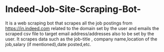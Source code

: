 # Indeed-Job-Site-Scraping-Bot-
It is a web scraping bot that scrapes all the job postings from https://in.indeed.com related to the domain set by the user and emails the scraped csv file to target email address/addresses also to be set by the user.
It scrapes data such as the job-title , company name,location of the job,salary (if mentioned),date posted,etc.

